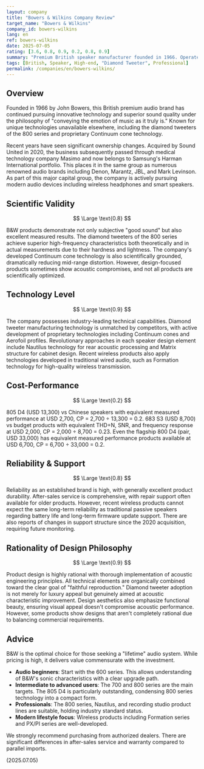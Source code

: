 ```yaml
---
layout: company
title: "Bowers & Wilkins Company Review"
target_name: "Bowers & Wilkins"
company_id: bowers-wilkins
lang: en
ref: bowers-wilkins
date: 2025-07-05
rating: [3.6, 0.8, 0.9, 0.2, 0.8, 0.9]
summary: "Premium British speaker manufacturer founded in 1966. Operates across professional applications from cinemas to recording studios, as well as high-end audiophile products. The diamond tweeters of the 800 series are an iconic industry symbol. Recently expanded into wireless headphones and smart speakers, maintaining its traditional audio brand status while adapting to modern lifestyle needs."
tags: [British, Speaker, High-end, "Diamond Tweeter", Professional]
permalink: /companies/en/bowers-wilkins/
---
```


## Overview

Founded in 1966 by John Bowers, this British premium audio brand has continued pursuing innovative technology and superior sound quality under the philosophy of "conveying the emotion of music as it truly is." Known for unique technologies unavailable elsewhere, including the diamond tweeters of the 800 series and proprietary Continuum cone technology.

Recent years have seen significant ownership changes. Acquired by Sound United in 2020, the business subsequently passed through medical technology company Masimo and now belongs to Samsung's Harman International portfolio. This places it in the same group as numerous renowned audio brands including Denon, Marantz, JBL, and Mark Levinson. As part of this major capital group, the company is actively pursuing modern audio devices including wireless headphones and smart speakers.

## Scientific Validity

$$ \Large \text{0.8} $$

B&W products demonstrate not only subjective "good sound" but also excellent measured results. The diamond tweeters of the 800 series achieve superior high-frequency characteristics both theoretically and in actual measurements due to their hardness and lightness. The company's developed Continuum cone technology is also scientifically grounded, dramatically reducing mid-range distortion. However, design-focused products sometimes show acoustic compromises, and not all products are scientifically optimized.

## Technology Level

$$ \Large \text{0.9} $$

The company possesses industry-leading technical capabilities. Diamond tweeter manufacturing technology is unmatched by competitors, with active development of proprietary technologies including Continuum cones and Aerofoil profiles. Revolutionary approaches in each speaker design element include Nautilus technology for rear acoustic processing and Matrix structure for cabinet design. Recent wireless products also apply technologies developed in traditional wired audio, such as Formation technology for high-quality wireless transmission.

## Cost-Performance

$$ \Large \text{0.2} $$

805 D4 (USD 13,300) vs Chinese speakers with equivalent measured performance at USD 2,700, CP = 2,700 ÷ 13,300 = 0.2. 683 S3 (USD 8,700) vs budget products with equivalent THD+N, SNR, and frequency response at USD 2,000, CP = 2,000 ÷ 8,700 = 0.23. Even the flagship 800 D4 (pair, USD 33,000) has equivalent measured performance products available at USD 6,700, CP = 6,700 ÷ 33,000 = 0.2.

## Reliability & Support

$$ \Large \text{0.8} $$

Reliability as an established brand is high, with generally excellent product durability. After-sales service is comprehensive, with repair support often available for older products. However, recent wireless products cannot expect the same long-term reliability as traditional passive speakers regarding battery life and long-term firmware update support. There are also reports of changes in support structure since the 2020 acquisition, requiring future monitoring.

## Rationality of Design Philosophy

$$ \Large \text{0.9} $$

Product design is highly rational with thorough implementation of acoustic engineering principles. All technical elements are organically combined toward the clear goal of "faithful reproduction." Diamond tweeter adoption is not merely for luxury appeal but genuinely aimed at acoustic characteristic improvement. Design aesthetics also emphasize functional beauty, ensuring visual appeal doesn't compromise acoustic performance. However, some products show designs that aren't completely rational due to balancing commercial requirements.

## Advice

B&W is the optimal choice for those seeking a "lifetime" audio system. While pricing is high, it delivers value commensurate with the investment.

- **Audio beginners**: Start with the 600 series. This allows understanding of B&W's sonic characteristics with a clear upgrade path.
- **Intermediate to advanced users**: The 700 and 800 series are the main targets. The 805 D4 is particularly outstanding, condensing 800 series technology into a compact form.
- **Professionals**: The 800 series, Nautilus, and recording studio product lines are suitable, holding industry standard status.
- **Modern lifestyle focus**: Wireless products including Formation series and PX/PI series are well-developed.

We strongly recommend purchasing from authorized dealers. There are significant differences in after-sales service and warranty compared to parallel imports.

(2025.07.05)